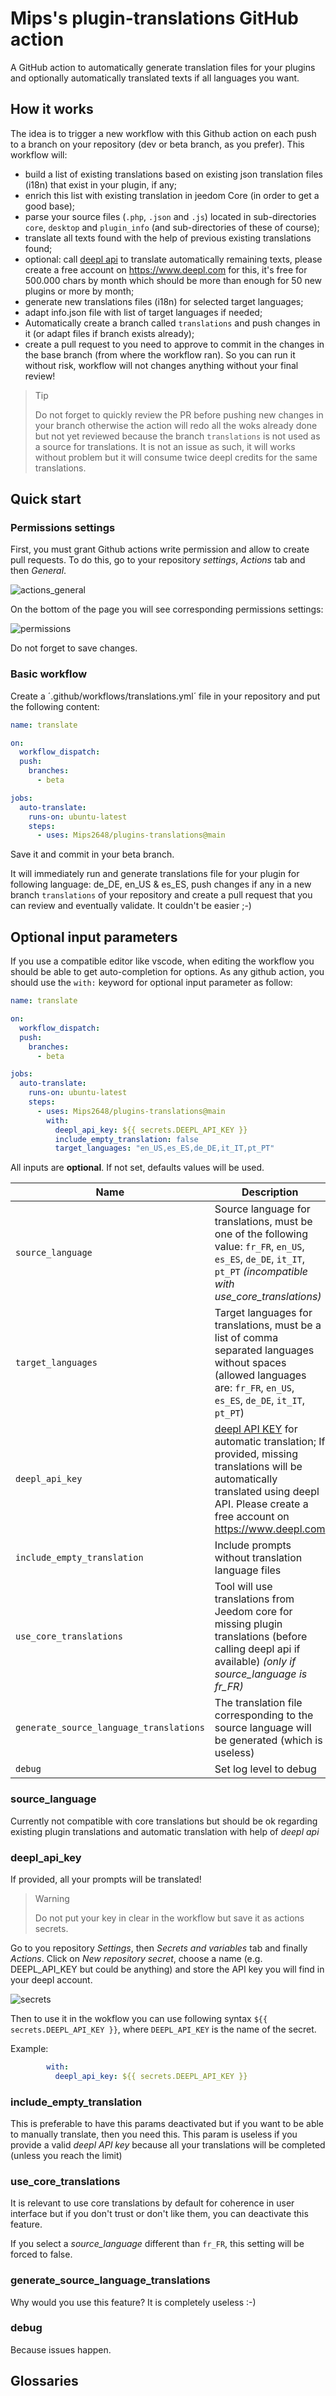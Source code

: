 # Mips's plugin-translations GitHub action

A GitHub action to automatically generate translation files for your plugins and optionally automatically translated texts if all languages you want.

## How it works

The idea is to trigger a new workflow with this Github action on each push to a branch on your repository (dev or beta branch, as you prefer).
This workflow will:

- build a list of existing translations based on existing json translation files (i18n) that exist in your plugin, if any;
- enrich this list with existing translation in jeedom Core (in order to get a good base);
- parse your source files (`.php`, `.json` and `.js`) located in sub-directories `core`, `desktop` and `plugin_info` (and sub-directories of these of course);
- translate all texts found with the help of previous existing translations found;
- optional: call [deepl api](https://www.deepl.com) to translate automatically remaining texts, please create a free account on <https://www.deepl.com> for this, it's free for 500.000 chars by month which should be more than enough for 50 new plugins or more by month;
- generate new translations files (i18n) for selected target languages;
- adapt info.json file with list of target languages if needed;
- Automatically create a branch called `translations` and push changes in it (or adapt files if branch exists already);
- create a pull request to you need to approve to commit in the changes in the base branch (from where the workflow ran). So you can run it without risk, workflow will not changes anything without your final review!

> Tip
>
> Do not forget to quickly review the PR before pushing new changes in your branch otherwise the action will redo all the woks already done but not yet reviewed because the branch `translations` is not used as a source for translations. It is not an issue as such, it will works without problem but it will consume twice deepl credits for the same translations.

## Quick start

### Permissions settings

First, you must grant Github actions write permission and allow to create pull requests. To do this, go to your repository *settings*, *Actions* tab and then *General*.

![actions_general](actions_general.png)

On the bottom of the page you will see corresponding permissions settings:

![permissions](permissions.png)

Do not forget to save changes.

### Basic workflow

Create a ´.github/workflows/translations.yml´ file in your repository and put the following content:

```YAML
name: translate

on:
  workflow_dispatch:
  push:
    branches:
      - beta

jobs:
  auto-translate:
    runs-on: ubuntu-latest
    steps:
      - uses: Mips2648/plugins-translations@main
```

Save it and commit in your beta branch.

It will immediately run and generate translations file for your plugin for following language: de_DE, en_US & es_ES, push changes if any in a new branch `translations` of your repository and create a pull request that you can review and eventually validate. It couldn't be easier ;-)

## Optional input parameters

If you use a compatible editor like vscode, when editing the workflow you should be able to get auto-completion for options.
As any github action, you should use the `with:` keyword for optional input parameter as follow:

```YAML
name: translate

on:
  workflow_dispatch:
  push:
    branches:
      - beta

jobs:
  auto-translate:
    runs-on: ubuntu-latest
    steps:
      - uses: Mips2648/plugins-translations@main
        with:
          deepl_api_key: ${{ secrets.DEEPL_API_KEY }}
          include_empty_translation: false
          target_languages: "en_US,es_ES,de_DE,it_IT,pt_PT"
```

All inputs are **optional**. If not set, defaults values will be used.

| Name | Description | type | Default |
| --- | --- | --- | --- |
| `source_language` | Source language for translations, must be one of the following value: `fr_FR`, `en_US`, `es_ES`, `de_DE`, `it_IT`, `pt_PT` *(incompatible with use_core_translations)* | `string` | `fr_FR` |
| `target_languages` | Target languages for translations, must be a list of comma separated languages without spaces (allowed languages are: `fr_FR`, `en_US`, `es_ES`, `de_DE`, `it_IT`, `pt_PT`) | `string` | `en_US,es_ES,de_DE` |
| `deepl_api_key` | [deepl API KEY](https://www.deepl.com) for automatic translation; If provided, missing translations will be automatically translated using deepl API. Please create a free account on <https://www.deepl.com> | `string` | '' |
| `include_empty_translation` | Include prompts without translation language files | `boolean` | `true` |
| `use_core_translations` | Tool will use translations from Jeedom core for missing plugin translations (before calling deepl api if available) *(only if source_language is fr_FR)* | `boolean` | `true` |
| `generate_source_language_translations` | The translation file corresponding to the source language will be generated (which is useless) | `boolean` | `false` |
| `debug` | Set log level to debug | `boolean` | `true` |

### source_language

Currently not compatible with core translations but should be ok regarding existing plugin translations and automatic translation with help of *deepl api*

### deepl_api_key

If provided, all your prompts will be translated!

> Warning
>
> Do not put your key in clear in the workflow but save it as actions secrets.

Go to you repository *Settings*, then *Secrets and variables* tab and finally *Actions*.
Click on *New repository secret*, choose a name (e.g. DEEPL_API_KEY but could be anything) and store the API key you will find in your deepl account.

![secrets](secrets.png)

Then to use it in the wokflow you can use following syntax `${{ secrets.DEEPL_API_KEY }}`, where `DEEPL_API_KEY` is the name of the secret.

Example:

```YAML
        with:
          deepl_api_key: ${{ secrets.DEEPL_API_KEY }}
```

### include_empty_translation

This is preferable to have this params deactivated but if you want to be able to manually translate, then you need this.
This param is useless if you provide a valid *deepl API key* because all your translations will be completed (unless you reach the limit)

### use_core_translations

It is relevant to use core translations by default for coherence in user interface but if you don't trust or don't like them, you can deactivate this feature.

If you select a *source_language* different than `fr_FR`, this setting will be forced to false.

### generate_source_language_translations

Why would you use this feature? It is completely useless :-)

### debug

Because issues happen.

## Glossaries
